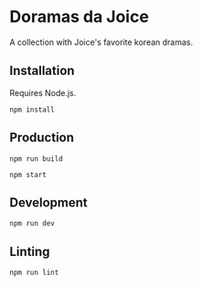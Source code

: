 # Doramas da Joice

A collection with Joice's favorite korean dramas.

## Installation

Requires Node.js.

```
npm install
```

## Production

```
npm run build

npm start
```

## Development

```
npm run dev
```

## Linting

```
npm run lint
```
